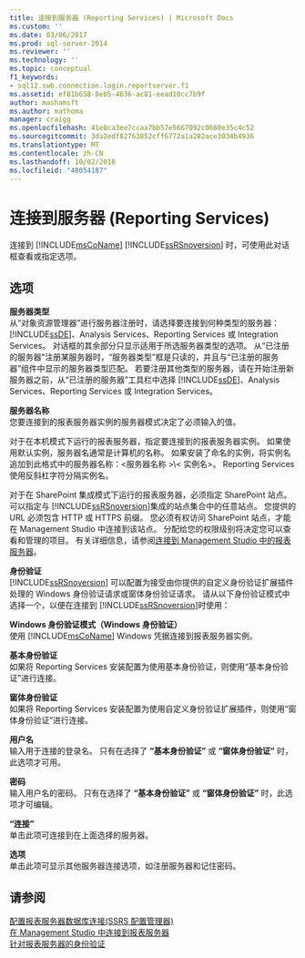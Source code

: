 ```yaml
---
title: 连接到服务器 (Reporting Services) | Microsoft Docs
ms.custom: ''
ms.date: 03/06/2017
ms.prod: sql-server-2014
ms.reviewer: ''
ms.technology: ''
ms.topic: conceptual
f1_keywords:
- sql12.swb.connection.login.reportserver.f1
ms.assetid: ef81b658-8eb5-4636-ac81-eead10cc7b9f
author: mashamsft
ms.author: mathoma
manager: craigg
ms.openlocfilehash: 41e0ca3ee7ccaa7bb57e5667092c0660e35c4c52
ms.sourcegitcommit: 3da2edf82763852cff6772a1a282ace3034b4936
ms.translationtype: MT
ms.contentlocale: zh-CN
ms.lasthandoff: 10/02/2018
ms.locfileid: "48054187"
---
```

# <a name="connect-to-server-reporting-services"></a>连接到服务器 (Reporting Services)
  连接到 [!INCLUDE[msCoName](../includes/msconame-md.md)] [!INCLUDE[ssRSnoversion](../includes/ssrsnoversion-md.md)] 时，可使用此对话框查看或指定选项。  
  
## <a name="options"></a>选项  
 **服务器类型**  
 从“对象资源管理器”进行服务器注册时，请选择要连接到何种类型的服务器：[!INCLUDE[ssDE](../includes/ssde-md.md)]、Analysis Services、Reporting Services 或 Integration Services。 对话框的其余部分只显示适用于所选服务器类型的选项。 从“已注册的服务器”注册某服务器时，“服务器类型”框是只读的，并且与“已注册的服务器”组件中显示的服务器类型匹配。 若要注册其他类型的服务器，请在开始注册新服务器之前，从“已注册的服务器”工具栏中选择 [!INCLUDE[ssDE](../includes/ssde-md.md)]、Analysis Services、Reporting Services 或 Integration Services。  
  
 **服务器名称**  
 您要连接到的报表服务器实例的服务器模式决定了必须输入的值。  
  
 对于在本机模式下运行的报表服务器，指定要连接到的报表服务器实例。 如果使用默认实例，服务器名通常是计算机的名称。 如果安装了命名的实例，将实例名追加到此格式中的服务器名称：\<服务器名称 >\\< 实例名\>。 Reporting Services 使用反斜杠字符分隔实例名。  
  
 对于在 SharePoint 集成模式下运行的报表服务器，必须指定 SharePoint 站点。 可以指定与 [!INCLUDE[ssRSnoversion](../includes/ssrsnoversion-md.md)]集成的站点集合中的任意站点。 您提供的 URL 必须包含 HTTP 或 HTTPS 前缀。 您必须有权访问 SharePoint 站点，才能在 Management Studio 中连接到该站点。 分配给您的权限级别将决定您可以查看和管理的项目。 有关详细信息，请参阅[连接到 Management Studio 中的报表服务器](../reporting-services/tools/connect-to-a-report-server-in-management-studio.md)。  
  
 **身份验证**  
 [!INCLUDE[ssRSnoversion](../includes/ssrsnoversion-md.md)] 可以配置为接受由你提供的自定义身份验证扩展插件处理的 Windows 身份验证请求或窗体身份验证请求。 请从以下身份验证模式中选择一个，以便在连接到 [!INCLUDE[ssRSnoversion](../includes/ssrsnoversion-md.md)]时使用：  
  
 **Windows 身份验证模式（Windows 身份验证）**  
 使用 [!INCLUDE[msCoName](../includes/msconame-md.md)] Windows 凭据连接到报表服务器实例。  
  
 **基本身份验证**  
 如果将 Reporting Services 安装配置为使用基本身份验证，则使用“基本身份验证”进行连接。  
  
 **窗体身份验证**  
 如果将 Reporting Services 安装配置为使用自定义身份验证扩展插件，则使用“窗体身份验证”进行连接。  
  
 **用户名**  
 输入用于连接的登录名。 只有在选择了 **“基本身份验证”** 或 **“窗体身份验证”** 时，此选项才可用。  
  
 **密码**  
 输入用户名的密码。 只有在选择了 **“基本身份验证”** 或 **“窗体身份验证”** 时，此选项才可编辑。  
  
 **“连接”**  
 单击此项可连接到在上面选择的服务器。  
  
 **选项**  
 单击此项可显示其他服务器连接选项，如注册服务器和记住密码。  
  
## <a name="see-also"></a>请参阅  
 [配置报表服务器数据库连接&#40;SSRS 配置管理器&#41;](../../2014/sql-server/install/configure-a-report-server-database-connection-ssrs-configuration-manager.md)   
 [在 Management Studio 中连接到报表服务器](../reporting-services/tools/connect-to-a-report-server-in-management-studio.md)   
 [针对报表服务器的身份验证](../reporting-services/security/authentication-with-the-report-server.md)  
  
  
